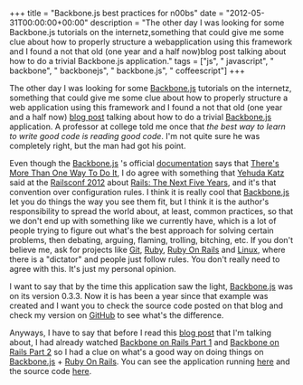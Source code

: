 +++
title = "Backbone.js best practices for n00bs"
date = "2012-05-31T00:00:00+00:00"
description = "The other day I was looking for some Backbone.js tutorials on the internetz,something that could give me some clue about how to properly structure a webapplication using this framework and I found a not that old (one year and a half now)blog post talking about how to do a trivial Backbone.js application."
tags = ["js", " javascript", " backbone", " backbonejs", " backbone.js", " coffeescript"]
+++

The other day I was looking for some [Backbone.js] tutorials on the internetz,
something that could give me some clue about how to properly structure a web
application using this framework and I found a not that old (one year and a half now)
[blog post] talking about how to do a trivial [Backbone.js] application.
A professor at college told me once that *the best way to learn to write good
code is reading good code*. I'm not quite sure he was completely right,
but the man had got his point.

Even though the [Backbone.js] 's official [documentation] says that
[There's More Than One Way To Do It], I do agree with something that [Yehuda Katz]
said at the [Railsconf 2012] about [Rails: The Next Five Years], and it's that
convention over configuration rules. I think it is really cool that [Backbone.js]
let you do things the way you see them fit, but I think it is the author's
responsibility to spread the world about, at least, common practices, so that we
don't end up with something like we currently have, which is a lot of people
trying to figure out what's the best approach for solving certain problems,
then debating, arguing, flaming, trolling, bitching, etc. If you don't believe
me, ask for projects like [Git], [Ruby], [Ruby On Rails] and [Linux], where
there is a "dictator" and people just follow rules. You don't really need to
agree with this. It's just my personal opinion.

I want to say that by the time this application saw the light, [Backbone.js]
was on its version 0.3.3.
Now it is has been a year since that example was created and I want you to check
the source code posted on that blog and check my version on [GitHub](http://github.com/mongrelion/rafflerjs)
to see what's the difference.

Anyways, I have to say that before I read this [blog post] that I'm talking about,
I had already watched [Backbone on Rails Part 1] and [Backbone on Rails Part 2]
so I had a clue on what's a good way on doing things on
[Backbone.js] + [Ruby On Rails].
You can see the application running [here](http://rafflerjs.carlosleon.info)
and the source code [here](http://github.com/mongrelion/rafflerjs).

[blog post]: http://thomasdavis.github.com/2011/02/01/backbone-introduction.html
[Backbone.js]: http://documentcloud.github.com/backbone
[documentation]: http://documentcloud.github.com/backbone
[There's More Than One Way To Do It]: http://documentcloud.github.com/backbone/#FAQ-tim-toady
[Yehuda Katz]: http://yehudakatz.com/
[Railsconf 2012]: http://railsconf2012.com
[Rails: The Next Five Years]: http://railsconf2012.com/sessions/13
[Git]: http://git-scm.com
[Ruby]: http://ruby-lang.org
[Ruby On Rails]: http://rubyonrails.org
[Linux]: http://kernel.org
[Backbone on Rails Part 1]: http://railscasts.com/episodes/323-backbone-on-rails-part-1
[Backbone on Rails Part 2]: http://railscasts.com/episodes/325-backbone-on-rails-part-2
